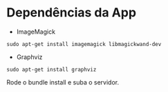 # Dependências da App

* ImageMagick

```
sudo apt-get install imagemagick libmagickwand-dev
```

* Graphviz

```
sudo apt-get install graphviz
```

Rode o bundle install e suba o servidor.

